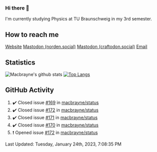 ### Hi there 👋
I'm currently studying Physics at TU Braunschweig in my 3rd semester.

## How to reach me
[Website](https://florentin-schleuss.de)
<a rel="me" href="https://norden.social/@florentin">Mastodon (norden.social)</a>
<a rel="me" href="https://craftodon.social/@frodolon">Mastodon (craftodon.social)</a>
[Email](mailto:hello@macbrayne.de)

## Statistics
![Macbrayne's github stats](https://github-readme-stats.vercel.app/api?username=macbrayne&count_private=true&show_icons=true&hide_rank=true&custom_title=macbrayne's%20GitHub%20Stats)
[![Top Langs](https://github-readme-stats.vercel.app/api/top-langs/?username=macbrayne&exclude_repo=liftron&layout=compact)](https://github.com/anuraghazra/github-readme-stats)
## GitHub Activity

<!--RECENT_ACTIVITY:start-->
1. ✔️ Closed issue [#169](https://github.com/macbrayne/status/issues/169) in [macbrayne/status](https://github.com/macbrayne/status)
2. ✔️ Closed issue [#172](https://github.com/macbrayne/status/issues/172) in [macbrayne/status](https://github.com/macbrayne/status)
3. ✔️ Closed issue [#171](https://github.com/macbrayne/status/issues/171) in [macbrayne/status](https://github.com/macbrayne/status)
4. ✔️ Closed issue [#170](https://github.com/macbrayne/status/issues/170) in [macbrayne/status](https://github.com/macbrayne/status)
5. ❗️ Opened issue [#172](https://github.com/macbrayne/status/issues/172) in [macbrayne/status](https://github.com/macbrayne/status)
<!--RECENT_ACTIVITY:end-->

<!--RECENT_ACTIVITY:last_update-->
Last Updated: Tuesday, January 24th, 2023, 7:08:35 PM
<!--RECENT_ACTIVITY:last_update_end-->


<!--
**macbrayne/macbrayne** is a ✨ _special_ ✨ repository because its `README.md` (this file) appears on your GitHub profile.

Here are some ideas to get you started:

- 🔭 I’m currently working on ...
- 🌱 I’m currently learning ...
- 👯 I’m looking to collaborate on ...
- 🤔 I’m looking for help with ...
- 💬 Ask me about ...
- 📫 How to reach me: ...
- 😄 Pronouns: ...
- ⚡ Fun fact: ...
-->
